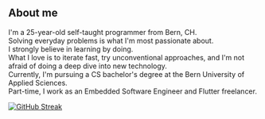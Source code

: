 ## About me
I'm a 25-year-old self-taught programmer from Bern, CH.  
Solving everyday problems is what I'm most passionate about.  
I strongly believe in learning by doing.  
What I love is to iterate fast, try unconventional approaches, and I'm not afraid of doing a deep dive into new technology.  
Currently, I'm pursuing a CS bachelor's degree at the Bern University of Applied Sciences.  
Part-time, I work as an Embedded Software Engineer and Flutter freelancer.  

[![GitHub Streak](http://github-readme-streak-stats.herokuapp.com?user=eliabieri&theme=dark&date_format=M%20j%5B%2C%20Y%5D)](https://git.io/streak-stats)
